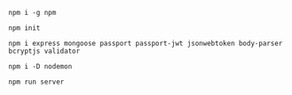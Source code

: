 ```
npm i -g npm
```

```
npm init
```

```
npm i express mongoose passport passport-jwt jsonwebtoken body-parser bcryptjs validator
```

```
npm i -D nodemon
```

```
npm run server
```
